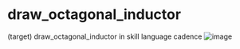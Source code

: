 # draw_octagonal_inductor
(target) draw_octagonal_inductor in skill language cadence 
![image](https://github.com/georgekasa/draw_octagonal_inductor/assets/79354220/d73e899b-9351-4ec7-bd1d-8ad7a4a6a63b)
